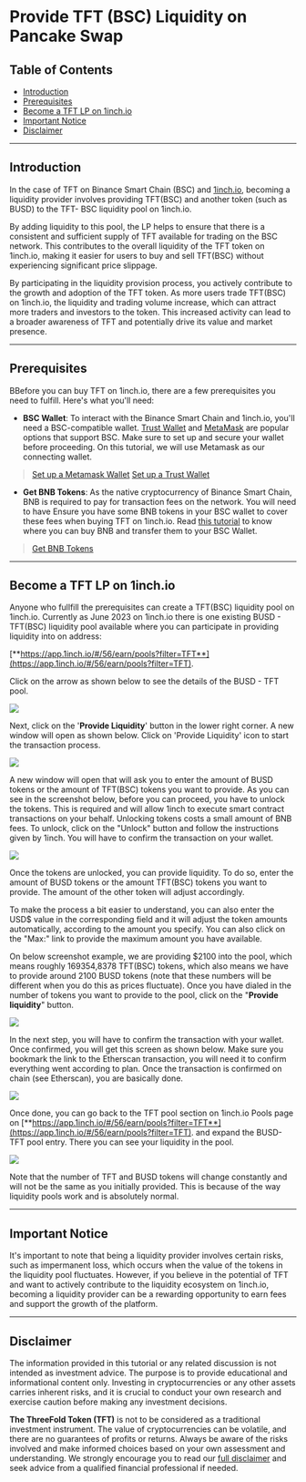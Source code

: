 <h1> Provide TFT (BSC) Liquidity on Pancake Swap </h1>

<h2>Table of Contents</h2>

- [Introduction](#introduction)
- [Prerequisites](#prerequisites)
- [Become a TFT LP on 1inch.io](#become-a-tft-lp-on-1inchio)
- [Important Notice](#important-notice)
- [Disclaimer](#disclaimer)
***
## Introduction

In the case of TFT on Binance Smart Chain (BSC) and [1inch.io](https://1inch.io/), becoming a liquidity provider involves providing TFT(BSC) and another token (such as BUSD) to the TFT- BSC liquidity pool on 1inch.io. 

By adding liquidity to this pool, the LP helps to ensure that there is a consistent and sufficient supply of TFT available for trading on the BSC network. This contributes to the overall liquidity of the TFT token on 1inch.io, making it easier for users to buy and sell TFT(BSC) without experiencing significant price slippage.

By participating in the liquidity provision process, you actively contribute to the growth and adoption of the TFT token. As more users trade TFT(BSC) on 1inch.io, the liquidity and trading volume increase, which can attract more traders and investors to the token. This increased activity can lead to a broader awareness of TFT and potentially drive its value and market presence.
***
## Prerequisites

BBefore you can buy TFT on 1inch.io, there are a few prerequisites you need to fulfill. Here's what you'll need:

- **BSC Wallet**: To interact with the Binance Smart Chain and 1inch.io, you'll need a BSC-compatible wallet. [Trust Wallet](https://trustwallet.com/) and [MetaMask](https://metamask.io/) are popular options that support BSC. Make sure to set up and secure your wallet before proceeding. On this tutorial, we will use Metamask as our connecting wallet.

> [Set up a Metamask Wallet](../storetft/metamask.md)
> [Set up a Trust Wallet](../storetft/trustwallet.md)

- **Get BNB Tokens**: As the native cryptocurrency of Binance Smart Chain, BNB is required to pay for transaction fees on the network. You will need to have Ensure you have some BNB tokens in your BSC wallet to cover these fees when buying TFT on 1inch.io. Read [this tutorial](https://fortunly.com/articles/how-to-buy-bnb/) to know where you can buy BNB and transfer them to your BSC Wallet.

> [Get BNB Tokens](https://docs.pancakeswap.finance/readme/get-started/bep20-guide)
***
## Become a TFT LP on 1inch.io

Anyone who fullfill the prerequisites can create a TFT(BSC) liquidity pool on 1inch.io. Currently as June 2023 on 1inch.io there is one existing BUSD - TFT(BSC) liquidity pool available where you can participate in providing liquidity into on address:

[**https://app.1inch.io/#/56/earn/pools?filter=TFT**](https://app.1inch.io/#/56/earn/pools?filter=TFT). 

Click on the arrow as shown below to see the details of the BUSD - TFT pool.

![](./img/1inch_tftpool.png)

Next, click on the '**Provide Liquidity**' button in the lower right corner. A new window will open as shown below. Click on 'Provide Liquidity' icon to start the transaction process.

![](./img/1inch_pool_details.png)

A new window will open that will ask you to enter the amount of BUSD tokens or the amount of TFT(BSC) tokens you want to provide. As you can see in the screenshot below, before you can proceed, you have to unlock the tokens. This is required and will allow 1inch to execute smart contract transactions on your behalf. Unlocking tokens costs a small amount of BNB fees.
To unlock, click on the "Unlock" button and follow the instructions given by 1inch. You will have to confirm the transaction on your wallet.

![](./img/liquidity_1inch_unlock.png)

Once the tokens are unlocked, you can provide liquidity. To do so, enter the amount of BUSD tokens or the amount TFT(BSC) tokens you want to provide. The amount of the other token will adjust accordingly. 

To make the process a bit easier to understand, you can also enter the USD$ value in the corresponding field and it will adjust the token amounts automatically, according to the amount you specify. You can also click on the "Max:" link to provide the maximum amount you have available. 

On below screenshot example, we are providing $2100 into the pool, which means roughly 169354,8378 TFT(BSC) tokens, which also means we have to provide around 2100 BUSD tokens (note that these numbers will be different when you do this as prices fluctuate). 
Once you have dialed in the number of tokens you want to provide to the pool, click on the "**Provide liquidity**" button.

![](./img/1inch_provide.png)

In the next step, you will have to confirm the transaction with your wallet. Once confirmed, you will get this screen as shown below. Make sure you bookmark the link to the Etherscan transaction, you will need it to confirm everything went according to plan. Once the transaction is confirmed on chain (see Etherscan), you are basically done.

![](./img/1inch_submit.png)

Once done, you can go back to the TFT pool section on 1inch.io Pools page on [**https://app.1inch.io/#/56/earn/pools?filter=TFT**](https://app.1inch.io/#/56/earn/pools?filter=TFT).  and expand the BUSD-TFT pool entry. There you can see your liquidity in the pool.

![](./img/1inch_pool_total.png)

Note that the number of TFT and BUSD tokens will change constantly and will not be the same as you initially provided. This is because of the way liquidity pools work and is absolutely normal.
***
## Important Notice

It's important to note that being a liquidity provider involves certain risks, such as impermanent loss, which occurs when the value of the tokens in the liquidity pool fluctuates. However, if you believe in the potential of TFT and want to actively contribute to the liquidity ecosystem on 1inch.io, becoming a liquidity provider can be a rewarding opportunity to earn fees and support the growth of the platform.
***
## Disclaimer

The information provided in this tutorial or any related discussion is not intended as investment advice. The purpose is to provide educational and informational content only. Investing in cryptocurrencies or any other assets carries inherent risks, and it is crucial to conduct your own research and exercise caution before making any investment decisions. 

**The ThreeFold Token (TFT)** is not to be considered as a traditional investment instrument. The value of cryptocurrencies can be volatile, and there are no guarantees of profits or returns. Always be aware of the risks involved and make informed choices based on your own assessment and understanding. We strongly encourage you to read our [full disclaimer](https://library.threefold.me/info/legal/#/legal__disclaimer) and seek advice from a qualified financial professional if needed.